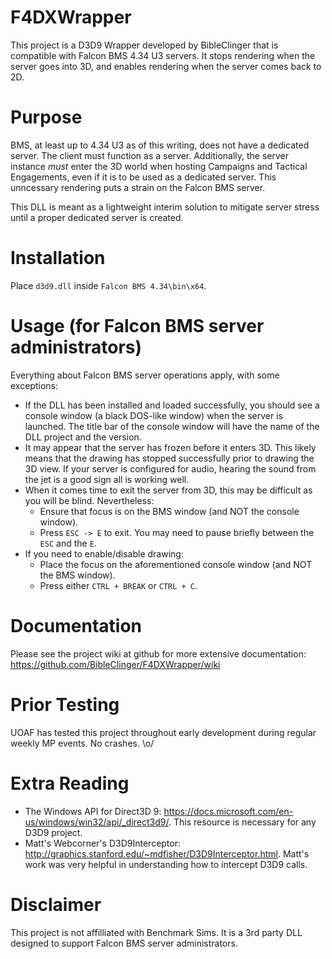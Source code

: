 # F4DXWrapper
This project is a D3D9 Wrapper developed by BibleClinger that is compatible with Falcon BMS 4.34 U3 servers. It stops rendering when the server goes into 3D, and enables rendering when the server comes back to 2D.

# Purpose

BMS, at least up to 4.34 U3 as of this writing, does not have a dedicated server. The client must function as a server. Additionally, the server instance *must* enter the 3D world when hosting Campaigns and Tactical Engagements, even if it is to be used as a dedicated server. This unncessary rendering puts a strain on the Falcon BMS server.

This DLL is meant as a lightweight interim solution to mitigate server stress until a proper dedicated server is created.

# Installation

Place `d3d9.dll` inside `Falcon BMS 4.34\bin\x64`.

# Usage (for Falcon BMS server administrators)

Everything about Falcon BMS server operations apply, with some exceptions:

- If the DLL has been installed and loaded successfully, you should see a console window (a black DOS-like window) when the server is launched. The title bar of the console window will have the name of the DLL project and the version.
- It may appear that the server has frozen before it enters 3D. This likely means that the drawing has stopped successfully prior to drawing the 3D view. If your server is configured for audio, hearing the sound from the jet is a good sign all is working well.
- When it comes time to exit the server from 3D, this may be difficult as you will be blind. Nevertheless:
  - Ensure that focus is on the BMS window (and NOT the console window).
  - Press `ESC -> E` to exit. You may need to pause briefly between the `ESC` and the `E`.
- If you need to enable/disable drawing:
  - Place the focus on the aforementioned console window (and NOT the BMS window).
  - Press either `CTRL + BREAK` or `CTRL + C`.

# Documentation

Please see the project wiki at github for more extensive documentation: https://github.com/BibleClinger/F4DXWrapper/wiki

# Prior Testing

UOAF has tested this project throughout early development during regular weekly MP events. No crashes. \o/

# Extra Reading

* The Windows API for Direct3D 9: https://docs.microsoft.com/en-us/windows/win32/api/_direct3d9/. This resource is necessary for any D3D9 project.
* Matt's Webcorner's D3D9Interceptor: http://graphics.stanford.edu/~mdfisher/D3D9Interceptor.html. Matt's work was very helpful in understanding how to intercept D3D9 calls.

# Disclaimer

This project is not affilliated with Benchmark Sims. It is a 3rd party DLL designed to support Falcon BMS server administrators.
